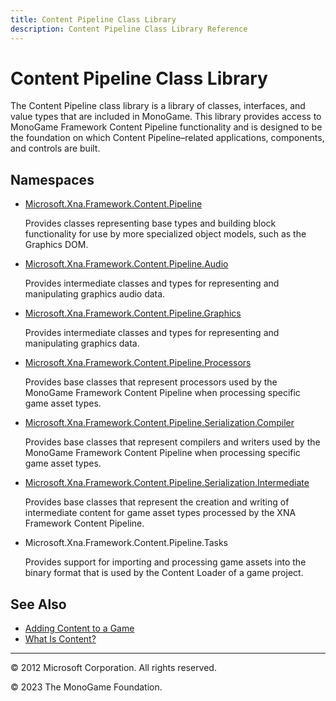 ```yaml
---
title: Content Pipeline Class Library
description: Content Pipeline Class Library Reference
---
```


# Content Pipeline Class Library

The Content Pipeline class library is a library of classes, interfaces, and value types that are included in MonoGame. This library provides access to MonoGame Framework Content Pipeline functionality and is designed to be the foundation on which Content Pipeline–related applications, components, and controls are built.

## Namespaces

- [Microsoft.Xna.Framework.Content.Pipeline](https://monogame.net/api/Microsoft.Xna.Framework.Content.Pipeline.html)

    Provides classes representing base types and building block functionality for use by more specialized object models, such as the Graphics DOM.

- [Microsoft.Xna.Framework.Content.Pipeline.Audio](https://monogame.net/api/Microsoft.Xna.Framework.Content.Pipeline.Audio.html)

    Provides intermediate classes and types for representing and manipulating graphics audio data.

- [Microsoft.Xna.Framework.Content.Pipeline.Graphics](https://monogame.net/api/Microsoft.Xna.Framework.Content.Pipeline.Graphics.html)

    Provides intermediate classes and types for representing and manipulating graphics data.

- [Microsoft.Xna.Framework.Content.Pipeline.Processors](https://monogame.net/api/Microsoft.Xna.Framework.Content.Pipeline.Processors.html)

    Provides base classes that represent processors used by the MonoGame Framework Content Pipeline when processing specific game asset types.

- [Microsoft.Xna.Framework.Content.Pipeline.Serialization.Compiler](https://monogame.net/api/Microsoft.Xna.Framework.Content.Pipeline.Serialization.Compiler.html)

    Provides base classes that represent compilers and writers used by the MonoGame Framework Content Pipeline when processing specific game asset types.

- [Microsoft.Xna.Framework.Content.Pipeline.Serialization.Intermediate](https://monogame.net/api/Microsoft.Xna.Framework.Content.Pipeline.Serialization.Intermediate.html)

    Provides base classes that represent the creation and writing of intermediate content for game asset types processed by the XNA Framework Content Pipeline.

- Microsoft.Xna.Framework.Content.Pipeline.Tasks

    Provides support for importing and processing game assets into the binary format that is used by the Content Loader of a game project.

## See Also

- [Adding Content to a Game](index.md)  
- [What Is Content?](CP_Overview.md)  

---

© 2012 Microsoft Corporation. All rights reserved.

© 2023 The MonoGame Foundation.
